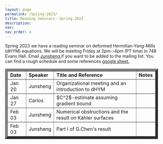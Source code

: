 ```yaml
---
layout: page
permalink: /Spring-2023/
title: Reading Seminars--Spring 2023
description: 
nav:
nav_order: 4
---
```



<p>Spring 2023 we have a reading seminar on deformed Hermitian-Yang-Mills (dHYM) equations. We will be meeting Friday at 2pm--4pm (PT time) in 748 Evans Hall. Email <a href="mailto:jszhang@berkeley.edu"> Junsheng </a> if you want to be added to the mailing list. You can find a rough schedule and some references <a href="https://docs.google.com/spreadsheets/d/1VdjBjBv3v2ecbZAhkX8uV2wVaFwzVXuGRdA9X7xFcQY/edit?usp=sharing"> google sheet. </a> </p>

<p> <table cellpadding="4" cellspacing="2" border="8">
  
<td align="left"> <b>Date</b></td>
<td>
<b>Speaker</b>
</td>
<td> 
<b>Title and Reference</b>
</td>
<td>
<b>Notes</b>
</td>
<tr>

  
<td align="left"> Jan 20</td>
<td>
Junsheng
</td>
<td> 
Organizational meeting and an introduction to dHYM
</td>
<td>
<!--notes-->
</td>
<tr>  

<td align="left"> Jan 27</td>
<td>
Carlos
</td>
<td> 
$C^2$-estimate assuming gradient bound
</td>
<td>
<!--notes-->
</td>
<tr>
  
  
<td align="left"> Feb 03</td>
<td>
Junsheng
</td>
<td> 
Numerical obstructions and the result on Kähler surfaces
</td>
<td>
<!--notes-->
</td>
<tr>

  
   
<td align="left"> Feb 03</td>
<td>
Junsheng
</td>
<td> 
Part I of G.Chen's result
</td>
<td>
<!--notes-->
</td>
<tr>
 
